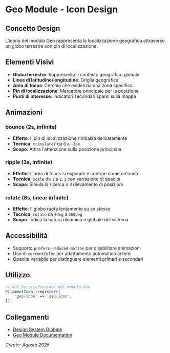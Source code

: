 # Geo Module - Icon Design

## Concetto Design
L'icona del modulo Geo rappresenta la localizzazione geografica attraverso un globo terrestre con pin di localizzazione.

## Elementi Visivi
- **Globo terrestre**: Rappresenta il contesto geografico globale
- **Linee di latitudine/longitudine**: Griglia geografica
- **Area di focus**: Cerchio che evidenzia una zona specifica
- **Pin di localizzazione**: Marcatore principale per la posizione
- **Punti di interesse**: Indicatori secondari sparsi sulla mappa

## Animazioni

### bounce (2s, infinite)
- **Effetto**: Il pin di localizzazione rimbalza delicatamente
- **Tecnica**: `translateY` da `0` a `-2px`
- **Scopo**: Attira l'attenzione sulla posizione principale

### ripple (3s, infinite)
- **Effetto**: L'area di focus si espande e contrae come un'onda
- **Tecnica**: `scale` da `1` a `1.1` con variazione di opacità
- **Scopo**: Simula la ricerca o il rilevamento di posizioni

### rotate (8s, linear infinite)
- **Effetto**: Il globo ruota lentamente su se stesso
- **Tecnica**: `rotate` da `0deg` a `360deg`
- **Scopo**: Indica la natura dinamica e globale del sistema

## Accessibilità
- Supporto `prefers-reduced-motion` per disabilitare animazioni
- Uso di `currentColor` per adattamento automatico ai temi
- Opacità variabile per distinguere elementi primari e secondari

## Utilizzo
```php
// Nel ServiceProvider del modulo Geo
FilamentIcon::register([
    'geo-icon' => 'geo-icon',
]);
```

## Collegamenti
- [Design System Globale](../../../../docs/module-icons-design-system.md)
- [Geo Module Documentation](./README.md)

*Creato: Agosto 2025*

